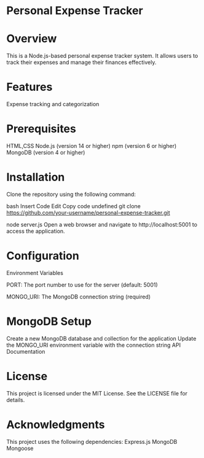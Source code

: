 # Personal Expense Tracker 

# Overview

This is a Node.js-based personal expense tracker system. It allows users to track their expenses and manage their finances effectively.

# Features
Expense tracking and categorization

# Prerequisites
HTML,CSS 
Node.js (version 14 or higher)
npm (version 6 or higher)
MongoDB (version 4 or higher)

# Installation
Clone the repository using the following command:

bash
Insert Code
Edit
Copy code
undefined
git clone https://github.com/your-username/personal-expense-tracker.git

node server.js
Open a web browser and navigate to http://localhost:5001 to access the application.

# Configuration
Environment Variables

PORT: The port number to use for the server (default: 5001)

MONGO_URI: The MongoDB connection string (required)

# MongoDB Setup
Create a new MongoDB database and collection for the application
Update the MONGO_URI environment variable with the connection string
API Documentation


# License
This project is licensed under the MIT License. See the LICENSE file for details.

# Acknowledgments
This project uses the following dependencies:
Express.js
MongoDB
Mongoose

